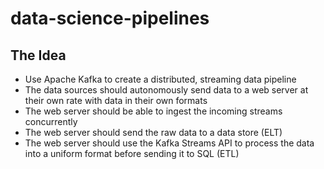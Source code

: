 # data-science-pipelines

## The Idea

- Use Apache Kafka to create a distributed, streaming data pipeline
- The data sources should autonomously send data to a web server at their own rate with data in their own formats
- The web server should be able to ingest the incoming streams concurrently
- The web server should send the raw data to a data store (ELT)
- The web server should use the Kafka Streams API to process the data into a uniform format before sending it to SQL (ETL)

